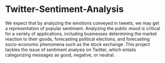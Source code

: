 # Twitter-Sentiment-Analysis
We expect that by analyzing the emotions conveyed in tweets, we may get a representation of popular sentiment. Analyzing the public mood is critical for a variety of applications, including businesses determining the market reaction to their goods, forecasting political elections, and forecasting socio-economic phenomena such as the stock exchange .This project tackles the issue of sentiment analysis on Twitter, which entails categorizing messages as good, negative, or neutral.
